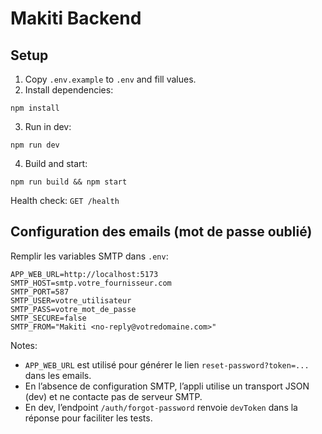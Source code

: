 # Makiti Backend

## Setup

1. Copy `.env.example` to `.env` and fill values.
2. Install dependencies:

```
npm install
```

3. Run in dev:

```
npm run dev
```

4. Build and start:

```
npm run build && npm start
```

Health check: `GET /health`

## Configuration des emails (mot de passe oublié)

Remplir les variables SMTP dans `.env`:

```
APP_WEB_URL=http://localhost:5173
SMTP_HOST=smtp.votre_fournisseur.com
SMTP_PORT=587
SMTP_USER=votre_utilisateur
SMTP_PASS=votre_mot_de_passe
SMTP_SECURE=false
SMTP_FROM="Makiti <no-reply@votredomaine.com>"
```

Notes:
- `APP_WEB_URL` est utilisé pour générer le lien `reset-password?token=...` dans les emails.
- En l’absence de configuration SMTP, l’appli utilise un transport JSON (dev) et ne contacte pas de serveur SMTP.
- En dev, l’endpoint `/auth/forgot-password` renvoie `devToken` dans la réponse pour faciliter les tests.